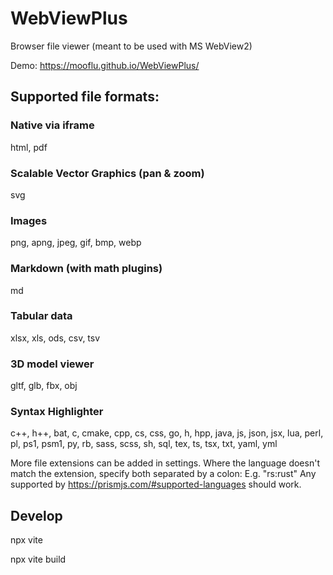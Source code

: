 # WebViewPlus

Browser file viewer
(meant to be used with MS WebView2)

Demo: https://mooflu.github.io/WebViewPlus/

## Supported file formats:

### Native via iframe

html, pdf

### Scalable Vector Graphics (pan & zoom)

svg

### Images

png, apng, jpeg, gif, bmp, webp

### Markdown (with math plugins)

md

### Tabular data

xlsx, xls, ods, csv, tsv

### 3D model viewer

gltf, glb, fbx, obj

### Syntax Highlighter

c++, h++, bat, c, cmake,
cpp, cs, css, go, h, hpp,
java, js, json, jsx, lua,
perl, pl, ps1, psm1, py,
rb, sass, scss, sh, sql,
tex, ts, tsx, txt, yaml, yml

More file extensions can be added in settings.
Where the language doesn't match the extension, specify both separated by a colon:
E.g. "rs:rust"
Any supported by https://prismjs.com/#supported-languages should work.

## Develop

npx vite

npx vite build
